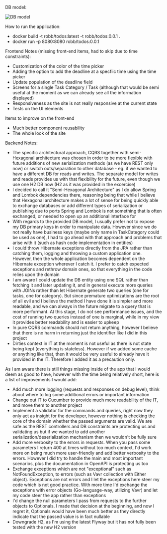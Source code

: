 DB model:

![DB model](DBModel.png)

How to run the application:
- docker build -t robb/todos:latest -t robb/todos:0.0.1 .
- docker run -p 8080:8080 robb/todos:0.0.1

Frontend Notes (missing front-end items, had to skip due to time constraints):
- Customization of the color of the time picker
- Adding the option to add the deadline at a specfiic time using the time picker
- Update population of the deadline field
- Screens for a single Task Category / Task (although that would be semi useful at the moment as we can already see all the information displayed)
- Responsiveness as the site is not really responsive at the current state
- Tests on the UI elements

Items to improve on the front-end
- Much better component reusability
- The whole look of the site

Backend Notes:
- The specific architectural approach, CQRS together with semi-Hexagonal architecture was chosen in order to be more flexible with future
additions of new serialization methods (as we have REST only now) or switch outs/separation to other database - eg. if we wanted to have a different 
DB for reads and writes. The separate model for writes and reads provides us with that flexibility for the future, even though we use one H2 DB now
 (H2 as it was provided in the excercise)
- I decided to call it "Semi-Hexagonal Architecture" as I do allow Spring and Lombok dependencies there, reasoning being
  that while I believe that Hexagonal architecture makes a lot of sense for being quickly able to exchange databases or add different types of serialization or publishing due to ports
  Spring and Lombok is not something that is often exchanged, or needed to open up an additional interface for
- With regards to the provided DB model, I usually prefer not to expose my DB primary keys in order to manipulate data. However since we do not really have business keys
  (maybe only name in TaskCategory could be used as one), I had to go ahead with that approach and problems that arise with it (such as hash code implementation in entities)
- I could throw Hibernate exceptions directly from the JPA rather than catching them, logging and throwing a custom application one. However, then the whole application
becomes dependent on the Hibernate exception wherever I catch it. I prefer to catch expected exceptions and rethrow domain ones, so that everything in the code
relies upon the domain
- I am aware I could update the DB entity using one SQL rather than fetching it and later updating it, and in general execute more queries with JOINs rather than let Hibernate generate two queries (one for tasks, one for category). 
But since premature optimizations are the root of all evil and I believe the method I have done it is simpler and more readable, and we can always in the future migrate to a query that is more performant. At this stage, I do not see performance issues,
and the cost of running two queries instead of one is marginal, while in my view it provides better readability and is easier to upkeep
- In pure CQRS commands should not return anything, however I believe that there is no harm in returning just the identifier like I did in this project
- Dirties context in IT at the moment is not useful as there is not state being kept (everything is stateless). However if we added some cache or anything like that, then it would be very useful
to already have it provided in the IT. Therefore I added it as a precaution only.

As I am aware there is still things missing inside of the app that I would deem as good to have, however with the time being relatively short,
here is a list of improvements I would add:
- Add much more logging (requests and responses on debug level), think about where to log some additional errors or important information
- Change out IT to Cucumber to provide much more readability of the IT, and move them to another project
- Implement a validator for the commands and queries, right now they only act as insight for the developer, however nothing is checking the core of the domain
whether the passed arguments are valid. We are safe as the REST controllers and DB constraints are protecting us and validating us but if we wanted to add another serialization/deserialization mechanism
then we wouldn't be fully sure
- Add more verbosity to the errors in requests. When you pass some parameters I return 400 at times without too much context, I'd work more on being much more user-friendly and add better
verbosity to the errors. However I did try to handle the main and most important scenarios, plus the documentation in OpenAPI is protecting us too
- Exchange exceptions which are not "exceptional" such as NotFoundException, to errors (such as Vavr collection with Either object). Exceptions are not errors and I let the exceptions here steer my code which
is not good practice. With more time I'd exchange the exceptions with error objects (Go-language-way, utilizing Vavr) and let my code steer the app rather than exceptions
- I'd change the null parameters I pass from requests to the further objects to Optionals. I made that decision at the beginning, and now I regret it, Optionals would have been
much better as they directly indicate that the passed value is in fact nullable
- Downgrade H2, as I'm using the latest Flyway but it has not fully been tested with the new H2 version